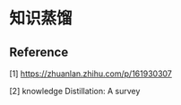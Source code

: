 # 知识蒸馏







## Reference

[1] https://zhuanlan.zhihu.com/p/161930307

[2] knowledge Distillation: A survey